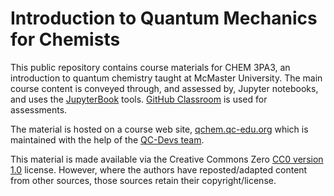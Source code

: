 # Introduction to Quantum Mechanics for Chemists

This public repository contains course materials for CHEM 3PA3, an introduction to quantum chemistry taught at McMaster University. 
The main course content is conveyed through, and assessed by, Jupyter notebooks, and uses the [JupyterBook](https://jupyterbook.org/intro.html) tools. [GitHub Classroom](https://classroom.github.com/) is used for assessments.

The material is hosted on a course web site, [qchem.qc-edu.org](https://qchem.qc-edu.org/main_content.html) which is maintained with the help of the [QC-Devs team](https://qcdevs.org/).

This material is made available via the Creative Commons Zero [CC0 version 1.0](LICENSE) license. However, where the authors have reposted/adapted content from other sources, those sources retain their copyright/license.
